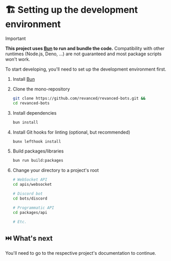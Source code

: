 # 🏗️ Setting up the development environment

> [!IMPORTANT]
> **This project uses [Bun](https://bun.sh) to run and bundle the code.**
> Compatibility with other runtimes (Node.js, Deno, ...) are not guaranteed and most package scripts won't work.

To start developing, you'll need to set up the development environment first.

1. Install [Bun](https://bun.sh)

2. Clone the mono-repository

    ```sh
    git clone https://github.com/revanced/revanced-bots.git &&
    cd revanced-bots
    ```

3. Install dependencies

   ```sh
   bun install
   ```

4. Install Git hooks for linting (optional, but recommended)

    ```sh
    bunx lefthook install
    ```

5. Build packages/libraries

    ```sh
    bun run build:packages
    ```

6. Change your directory to a project's root

    ```sh
    # WebSocket API
    cd apis/websocket

    # Discord bot
    cd bots/discord

    # Programmatic API
    cd packages/api

    # Etc.
    ```

## ⏭️ What's next

You'll need to go to the respective project's documentation to continue.
